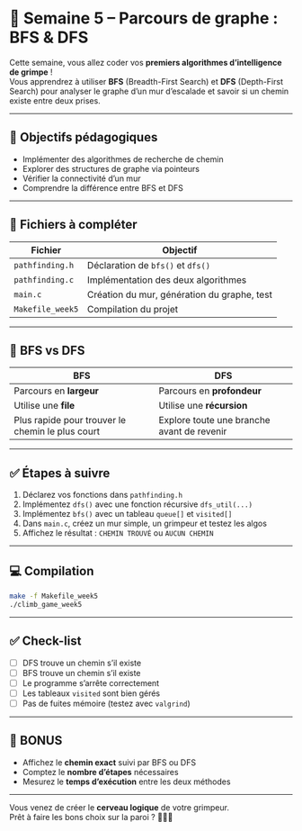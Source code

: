 # 📘 Semaine 5 – Parcours de graphe : BFS & DFS

Cette semaine, vous allez coder vos **premiers algorithmes d’intelligence de grimpe** !  
Vous apprendrez à utiliser **BFS** (Breadth-First Search) et **DFS** (Depth-First Search) pour analyser le graphe d’un mur d’escalade et savoir si un chemin existe entre deux prises.

---

## 🎯 Objectifs pédagogiques

- Implémenter des algorithmes de recherche de chemin
- Explorer des structures de graphe via pointeurs
- Vérifier la connectivité d’un mur
- Comprendre la différence entre BFS et DFS

---

## 📁 Fichiers à compléter

| Fichier                    | Objectif                                      |
|----------------------------|-----------------------------------------------|
| `pathfinding.h`    | Déclaration de `bfs()` et `dfs()`             |
| `pathfinding.c`    | Implémentation des deux algorithmes           |
| `main.c`           | Création du mur, génération du graphe, test   |
| `Makefile_week5`   | Compilation du projet                         |

---

## 🧠 BFS vs DFS

| BFS                         | DFS                          |
|-----------------------------|------------------------------|
| Parcours en **largeur**     | Parcours en **profondeur**   |
| Utilise une **file**        | Utilise une **récursion**    |
| Plus rapide pour trouver le chemin le plus court | Explore toute une branche avant de revenir |

---

## ✅ Étapes à suivre

1. Déclarez vos fonctions dans `pathfinding.h`
2. Implémentez `dfs()` avec une fonction récursive `dfs_util(...)`
3. Implémentez `bfs()` avec un tableau `queue[]` et `visited[]`
4. Dans `main.c`, créez un mur simple, un grimpeur et testez les algos
5. Affichez le résultat : `CHEMIN TROUVÉ` ou `AUCUN CHEMIN`

---

## 💻 Compilation

```bash
make -f Makefile_week5
./climb_game_week5
```

---

## ✅ Check-list

- [ ] DFS trouve un chemin s’il existe
- [ ] BFS trouve un chemin s’il existe
- [ ] Le programme s’arrête correctement
- [ ] Les tableaux `visited` sont bien gérés
- [ ] Pas de fuites mémoire (testez avec `valgrind`)

---

## 🎁 BONUS

- Affichez le **chemin exact** suivi par BFS ou DFS
- Comptez le **nombre d’étapes** nécessaires
- Mesurez le **temps d’exécution** entre les deux méthodes

---

Vous venez de créer le **cerveau logique** de votre grimpeur.  
Prêt à faire les bons choix sur la paroi ? 🧗‍♂️🧠

